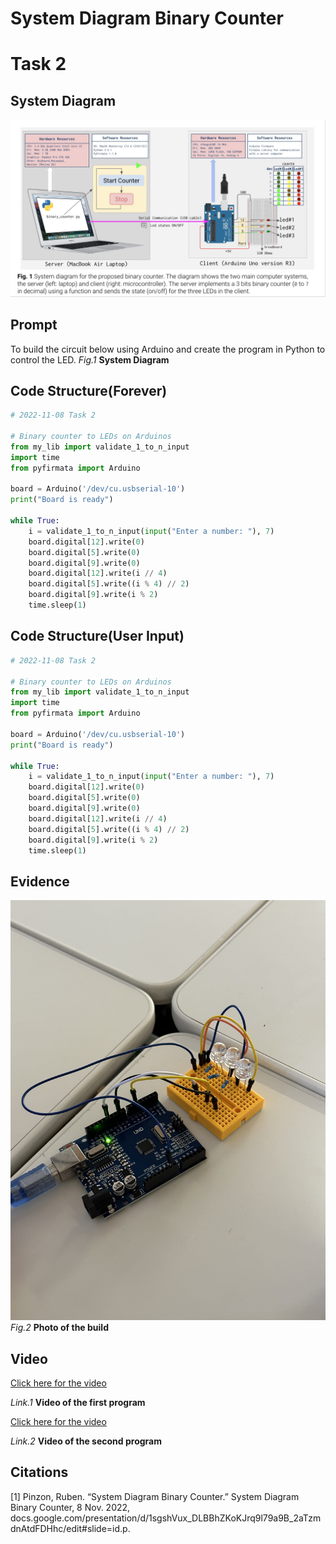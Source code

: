 # System Diagram Binary Counter
# Task 2

## System Diagram
![](https://github.com/thumulakaru/Unit-2--repo/blob/main/Tasks/Task2_System_Diagram.jpeg)


## Prompt
To build the circuit below using Arduino and create the program in Python to control the LED.
*Fig.1* **System Diagram**

## Code Structure(Forever) 
```.py
# 2022-11-08 Task 2

# Binary counter to LEDs on Arduinos
from my_lib import validate_1_to_n_input
import time
from pyfirmata import Arduino

board = Arduino('/dev/cu.usbserial-10')
print("Board is ready")

while True:
    i = validate_1_to_n_input(input("Enter a number: "), 7)
    board.digital[12].write(0)
    board.digital[5].write(0)
    board.digital[9].write(0)
    board.digital[12].write(i // 4)
    board.digital[5].write((i % 4) // 2)
    board.digital[9].write(i % 2)
    time.sleep(1)
```

## Code Structure(User Input) 
```.py
# 2022-11-08 Task 2

# Binary counter to LEDs on Arduinos
from my_lib import validate_1_to_n_input
import time
from pyfirmata import Arduino

board = Arduino('/dev/cu.usbserial-10')
print("Board is ready")

while True:
    i = validate_1_to_n_input(input("Enter a number: "), 7)
    board.digital[12].write(0)
    board.digital[5].write(0)
    board.digital[9].write(0)
    board.digital[12].write(i // 4)
    board.digital[5].write((i % 4) // 2)
    board.digital[9].write(i % 2)
    time.sleep(1)
```

## Evidence
![](https://github.com/thumulakaru/Unit-2--repo/blob/main/Tasks/Task2_Evidence.jpeg)
*Fig.2* **Photo of the build**

## Video

[Click here for the video](https://drive.google.com/file/d/1f_uqRTZztHHKePOmN2UyAHlGDSkFtJRf/view?usp=share_link)

*Link.1* **Video of the first program**

[Click here for the video](https://drive.google.com/file/d/1WceipQ8BIo40XUUcdxqDOk5iFVU0khUV/view?usp=share_link)

*Link.2* **Video of the second program**

## Citations
[1] Pinzon, Ruben. “System Diagram Binary Counter.” System Diagram Binary Counter, 8 Nov. 2022, docs.google.com/presentation/d/1sgshVux_DLBBhZKoKJrq9l79a9B_2aTzmdnAtdFDHhc/edit#slide=id.p.
